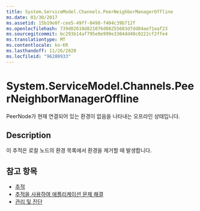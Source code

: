 ```yaml
---
title: System.ServiceModel.Channels.PeerNeighborManagerOffline
ms.date: 03/30/2017
ms.assetid: 15b19e0f-cee5-49ff-8498-f404c39b712f
ms.openlocfilehash: 739d02610d821076d60255683d7dd84ae71eaf23
ms.sourcegitcommit: bc293b14af795e0e999e3304dd40c0222cf2ffe4
ms.translationtype: MT
ms.contentlocale: ko-KR
ms.lasthandoff: 11/26/2020
ms.locfileid: "96280933"
---
```

# <a name="systemservicemodelchannelspeerneighbormanageroffline"></a>System.ServiceModel.Channels.PeerNeighborManagerOffline

PeerNode가 현재 연결되어 있는 환경이 없음을 나타내는 오프라인 상태입니다.  
  
## <a name="description"></a>Description  

 이 추적은 로컬 노드의 환경 목록에서 환경을 제거할 때 발생합니다.  
  
## <a name="see-also"></a>참고 항목

- [추적](index.md)
- [추적을 사용하여 애플리케이션 문제 해결](using-tracing-to-troubleshoot-your-application.md)
- [관리 및 진단](../index.md)
